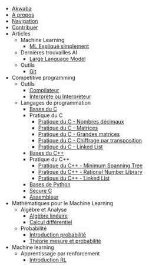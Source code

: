 - [Akwaba](index.md)
- [A propos](about.md)
- [Navigation](navigation.md)
- [Contribuer](support.md)
- Articles
    - Machine Learning
        - [ML Expliqué simplement](articles/ml/ml-explique-simple.md)
    - Dernières trouvailles AI
        - [Large Language Model](articles/news/high-level-llm.md)
    - Outils
        - [Git](articles/tools/git.md)
- Competitive programming
    - Outils
        - [Compilateur](cp/tools/compiler.md)
        - [Interprète ou Interprèteur](cp/tools/interpreter.md)
    - Langages de programmation
        - [Bases du C](cp/programming-lang/c.md)
        - Pratique du C
            - [Pratique du C - Nombres décimaux](cp/programming-lang/action-c/action-c-float.md)
            - [Pratique du C - Matrices](cp/programming-lang/action-c/action-c-matrix.md)
            - [Pratique du C - Grandes matrices](cp/programming-lang/action-c/action-c-big-matrix.md)
            - [Pratique du C - Chiffrage par transposition](cp/programming-lang/action-c/action-c-transposition-ciffer.md)
            - [Pratique du C - Linked List](cp/programming-lang/action-c/action-c-linked-list.md)
        - [Bases du C++](cp/programming-lang/cpp.md)
        - Pratique du C++
            - [Pratique du C++ - Minimum Spanning Tree](cp/programming-lang/action-cpp/action-cpp-mst.md)
            - [Pratique du C++ - Rational Number Library](cp/programming-lang/action-cpp/action-cpp-rational-nb-lib.md)
            - [Pratique du C++ - Linked List](cp/programming-lang/action-cpp/action-cpp-linked-list.md)
        - [Bases de Python](cp/programming-lang/python.md)
        - [Secure C](cp/programming-lang/secure-c.md)
        - [Assembleur](cp/programming-lang/assembly.md)
- Mathématiques pour le Machine Learning
    - Algèbre et Analyse
        - [Algèbre linéaire](mml/algebra-analysis/al.md)
        - [Calcul différentiel](mml/algebra-analysis/diff-calculus.md)
    - Probabilité
        - [Introduction probabilité](mml/probability/intro-proba.md)
        - [Théorie mesure et probabilité](mml/probability/proba-mes.md)
- Machine learning
    - Apprentissage par renforcement
        - [Introduction RL](rl/intro-rl.md)
